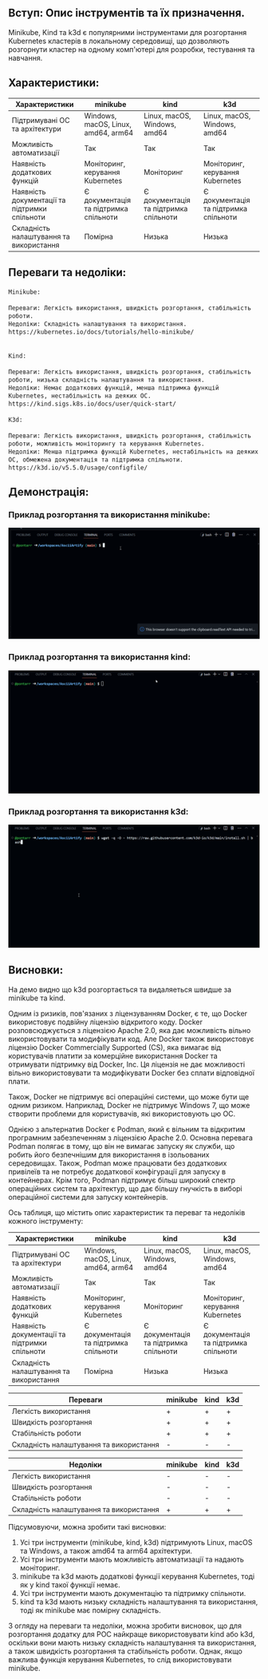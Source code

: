 ## Вступ: Опис інструментів та їх призначення.

Minikube, Kind та k3d є популярними інструментами для розгортання Kubernetes кластерів в локальному середовищі, що дозволяють розгорнути кластер на одному комп'ютері для розробки, тестування та навчання.

## Характеристики: 

| Характеристики | minikube | kind | k3d |
| --- | --- | --- | --- |
| Підтримувані ОС та архітектури | Windows, macOS, Linux, amd64, arm64 | Linux, macOS, Windows, amd64 | Linux, macOS, Windows, amd64 |
| Можливість автоматизації | Так | Так | Так |
| Наявність додаткових функцій | Моніторинг, керування Kubernetes | Моніторинг | Моніторинг, керування Kubernetes |
| Наявність документації та підтримки спільноти | Є документація та підтримка спільноти | Є документація та підтримка спільноти | Є документація та підтримка спільноти |
| Складність налаштування та використання | Помірна | Низька | Низька |


## Переваги та недоліки: 

    Minikube:

    Переваги: Легкість використання, швидкість розгортання, стабільність роботи.
    Недоліки: Складність налаштування та використання.
    https://kubernetes.io/docs/tutorials/hello-minikube/


    Kind:

    Переваги: Легкість використання, швидкість розгортання, стабільність роботи, низька складність налаштування та використання.
    Недоліки: Немає додаткових функцій, менша підтримка функцій Kubernetes, нестабільність на деяких ОС.
    https://kind.sigs.k8s.io/docs/user/quick-start/

    K3d:

    Переваги: Легкість використання, швидкість розгортання, стабільність роботи, можливість моніторингу та керування Kubernetes.
    Недоліки: Менша підтримка функцій Kubernetes, нестабільність на деяких ОС, обмежена документація та підтримка спільноти.
    https://k3d.io/v5.5.0/usage/configfile/


## Демонстрація: 

### Приклад розгортання та використання minikube:

![Image](/doc/data/minikube.gif)

### Приклад розгортання та використання kind:

![Image](/doc/data/kind.gif)

### Приклад розгортання та використання k3d:

![Image](/doc/data/k3d.gif)

## Висновки:

На демо видно що k3d розгортається та видаляеться швидше за minikube та kind.

Одним із ризиків, пов'язаних з ліцензуванням Docker, є те, що Docker використовує подвійну ліцензію відкритого коду. Docker розповсюджується з ліцензією Apache 2.0, яка дає можливість вільно використовувати та модифікувати код. Але Docker також використовує ліцензію Docker Commercially Supported (CS), яка вимагає від користувачів платити за комерційне використання Docker та отримувати підтримку від Docker, Inc. Ця ліцензія не дає можливості вільно використовувати та модифікувати Docker без сплати відповідної плати.

Також, Docker не підтримує всі операційні системи, що може бути ще одним ризиком. Наприклад, Docker не підтримує Windows 7, що може створити проблеми для користувачів, які використовують цю ОС.

Однією з альтернатив Docker є Podman, який є вільним та відкритим програмним забезпеченням з ліцензією Apache 2.0. Основна перевага Podman полягає в тому, що він не вимагає запуску як служби, що робить його безпечнішим для використання в ізольованих середовищах. Також, Podman може працювати без додаткових привілеїв та не потребує додаткової конфігурації для запуску в контейнерах. Крім того, Podman підтримує більш широкий спектр операційних систем та архітектур, що дає більшу гнучкість в виборі операційної системи для запуску контейнерів.

Ось таблиця, що містить опис характеристик та переваг та недоліків кожного інструменту:

| Характеристики | minikube | kind | k3d |
| --- | --- | --- | --- |
| Підтримувані ОС та архітектури | Windows, macOS, Linux, amd64, arm64 | Linux, macOS, Windows, amd64 | Linux, macOS, Windows, amd64 |
| Можливість автоматизації | Так | Так | Так |
| Наявність додаткових функцій | Моніторинг, керування Kubernetes | Моніторинг | Моніторинг, керування Kubernetes |
| Наявність документації та підтримки спільноти | Є документація та підтримка спільноти | Є документація та підтримка спільноти | Є документація та підтримка спільноти |
| Складність налаштування та використання | Помірна | Низька | Низька |

| Переваги | minikube | kind | k3d |
| --- | --- | --- | --- |
| Легкість використання | + | + | + |
| Швидкість розгортання | + | + | + |
| Стабільність роботи | + | + | + |
| Складність налаштування та використання | - | - | - |

| Недоліки | minikube | kind | k3d |
| --- | --- | --- | --- |
| Легкість використання | - | - | - |
| Швидкість розгортання | - | - | - |
| Стабільність роботи | - | - | - |
| Складність налаштування та використання | + | + | + |

Підсумовуючи, можна зробити такі висновки:

1. Усі три інструменти (minikube, kind, k3d) підтримують Linux, macOS та Windows, а також amd64 та arm64 архітектури.
2. Усі три інструменти мають можливість автоматизації та надають моніторинг.
3. minikube та k3d мають додаткові функції керування Kubernetes, тоді як у kind такої функції немає.
4. Усі три інструменти мають документацію та підтримку спільноти.
5. kind та k3d мають низьку складність налаштування та використання, тоді як minikube має помірну складність.

З огляду на переваги та недоліки, можна зробити висновок, що для розгортання додатку для POC найкраще використовувати kind або k3d, оскільки вони мають низьку складність налаштування та використання, а також швидкість розгортання та стабільність роботи. Однак, якщо важлива функція керування Kubernetes, то слід використовувати minikube.